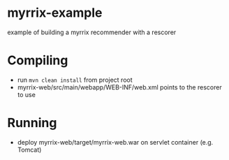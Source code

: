 myrrix-example
==============

example of building a myrrix recommender with a rescorer

# Compiling

 - run `mvn clean install` from project root
 - myrrix-web/src/main/webapp/WEB-INF/web.xml points to the rescorer to use

# Running

 - deploy myrrix-web/target/myrrix-web.war on servlet container (e.g. Tomcat)
